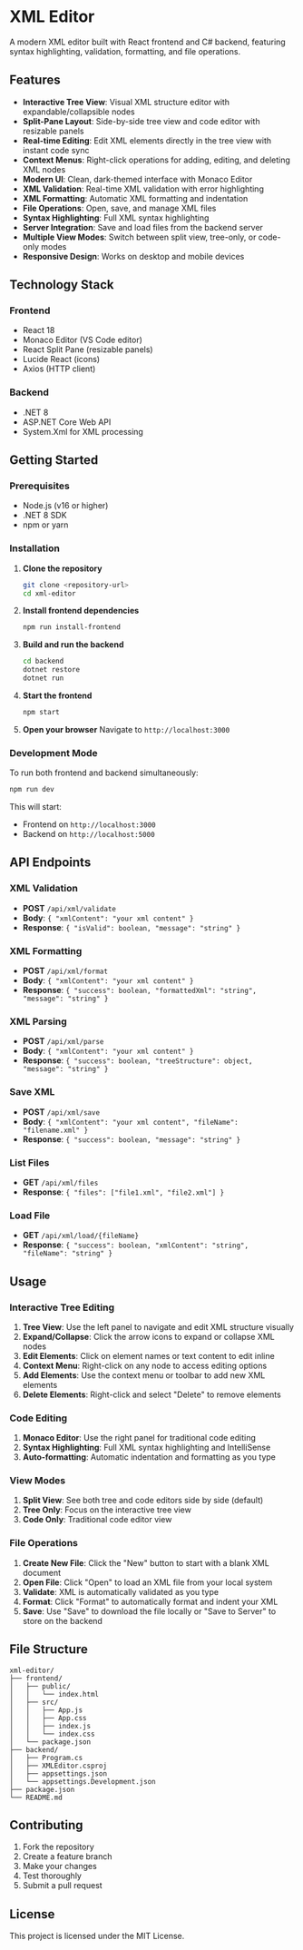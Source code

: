 # XML Editor

A modern XML editor built with React frontend and C# backend, featuring syntax highlighting, validation, formatting, and file operations.

## Features

- **Interactive Tree View**: Visual XML structure editor with expandable/collapsible nodes
- **Split-Pane Layout**: Side-by-side tree view and code editor with resizable panels
- **Real-time Editing**: Edit XML elements directly in the tree view with instant code sync
- **Context Menus**: Right-click operations for adding, editing, and deleting XML nodes
- **Modern UI**: Clean, dark-themed interface with Monaco Editor
- **XML Validation**: Real-time XML validation with error highlighting
- **XML Formatting**: Automatic XML formatting and indentation
- **File Operations**: Open, save, and manage XML files
- **Syntax Highlighting**: Full XML syntax highlighting
- **Server Integration**: Save and load files from the backend server
- **Multiple View Modes**: Switch between split view, tree-only, or code-only modes
- **Responsive Design**: Works on desktop and mobile devices

## Technology Stack

### Frontend
- React 18
- Monaco Editor (VS Code editor)
- React Split Pane (resizable panels)
- Lucide React (icons)
- Axios (HTTP client)

### Backend
- .NET 8
- ASP.NET Core Web API
- System.Xml for XML processing

## Getting Started

### Prerequisites
- Node.js (v16 or higher)
- .NET 8 SDK
- npm or yarn

### Installation

1. **Clone the repository**
   ```bash
   git clone <repository-url>
   cd xml-editor
   ```

2. **Install frontend dependencies**
   ```bash
   npm run install-frontend
   ```

3. **Build and run the backend**
   ```bash
   cd backend
   dotnet restore
   dotnet run
   ```

4. **Start the frontend**
   ```bash
   npm start
   ```

5. **Open your browser**
   Navigate to `http://localhost:3000`

### Development Mode

To run both frontend and backend simultaneously:

```bash
npm run dev
```

This will start:
- Frontend on `http://localhost:3000`
- Backend on `http://localhost:5000`

## API Endpoints

### XML Validation
- **POST** `/api/xml/validate`
- **Body**: `{ "xmlContent": "your xml content" }`
- **Response**: `{ "isValid": boolean, "message": "string" }`

### XML Formatting
- **POST** `/api/xml/format`
- **Body**: `{ "xmlContent": "your xml content" }`
- **Response**: `{ "success": boolean, "formattedXml": "string", "message": "string" }`

### XML Parsing
- **POST** `/api/xml/parse`
- **Body**: `{ "xmlContent": "your xml content" }`
- **Response**: `{ "success": boolean, "treeStructure": object, "message": "string" }`

### Save XML
- **POST** `/api/xml/save`
- **Body**: `{ "xmlContent": "your xml content", "fileName": "filename.xml" }`
- **Response**: `{ "success": boolean, "message": "string" }`

### List Files
- **GET** `/api/xml/files`
- **Response**: `{ "files": ["file1.xml", "file2.xml"] }`

### Load File
- **GET** `/api/xml/load/{fileName}`
- **Response**: `{ "success": boolean, "xmlContent": "string", "fileName": "string" }`

## Usage

### Interactive Tree Editing
1. **Tree View**: Use the left panel to navigate and edit XML structure visually
2. **Expand/Collapse**: Click the arrow icons to expand or collapse XML nodes
3. **Edit Elements**: Click on element names or text content to edit inline
4. **Context Menu**: Right-click on any node to access editing options
5. **Add Elements**: Use the context menu or toolbar to add new XML elements
6. **Delete Elements**: Right-click and select "Delete" to remove elements

### Code Editing
1. **Monaco Editor**: Use the right panel for traditional code editing
2. **Syntax Highlighting**: Full XML syntax highlighting and IntelliSense
3. **Auto-formatting**: Automatic indentation and formatting as you type

### View Modes
1. **Split View**: See both tree and code editors side by side (default)
2. **Tree Only**: Focus on the interactive tree view
3. **Code Only**: Traditional code editor view

### File Operations
1. **Create New File**: Click the "New" button to start with a blank XML document
2. **Open File**: Click "Open" to load an XML file from your local system
3. **Validate**: XML is automatically validated as you type
4. **Format**: Click "Format" to automatically format and indent your XML
5. **Save**: Use "Save" to download the file locally or "Save to Server" to store on the backend

## File Structure

```
xml-editor/
├── frontend/
│   ├── public/
│   │   └── index.html
│   ├── src/
│   │   ├── App.js
│   │   ├── App.css
│   │   ├── index.js
│   │   └── index.css
│   └── package.json
├── backend/
│   ├── Program.cs
│   ├── XMLEditor.csproj
│   ├── appsettings.json
│   └── appsettings.Development.json
├── package.json
└── README.md
```

## Contributing

1. Fork the repository
2. Create a feature branch
3. Make your changes
4. Test thoroughly
5. Submit a pull request

## License

This project is licensed under the MIT License.
